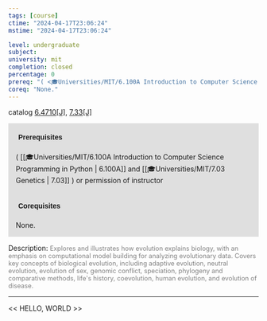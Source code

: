 ```yaml
---
tags: [course]
ctime: "2024-04-17T23:06:24"
mstime: "2024-04-17T23:06:24"

level: undergraduate
subject: 
university: mit
completion: closed
percentage: 0
prereq: "( <🎓Universities/MIT/6.100A Introduction to Computer Science Programming in Python> and <🎓Universities/MIT/7.03 Genetics> ) or permission of instructor"
coreq: "None."
---
```


catalog [6.4710[J]](http://student.mit.edu/catalog/m6d.html#6.4710), [7.33[J]](http://student.mit.edu/catalog/m7a.html#7.33)

<span style="display: block; padding: 15px; background-color: rgb(100, 100, 100, 0.2);"><font id="m_prereq3423_0" style="display: block; font-family: Arial, sans-serif; font-weight: bold; padding: 5px">Prerequisites</font><br><span id="prereq3423_0">( [[🎓Universities/MIT/6.100A Introduction to Computer Science Programming in Python | 6.100A]] and [[🎓Universities/MIT/7.03 Genetics | 7.03]] ) or permission of instructor</span></span>
<span style="display: block; padding: 15px; background-color: rgb(100, 100, 100, 0.2);"><font id="m_coreq3423_0" style="display: block; font-family: Arial, sans-serif; font-weight: bold; padding: 5px">Corequisites</font><br><span id="coreq3423_0">None.</span></span>

<font style="">Description:</font>
<font style="color: grey; font-size: 0.8rem;">Explores and illustrates how evolution explains biology, with an emphasis on computational model building for analyzing evolutionary data. Covers key concepts of biological evolution, including adaptive evolution, neutral evolution, evolution of sex, genomic conflict, speciation, phylogeny and comparative methods, life's history, coevolution, human evolution, and evolution of disease.</font>



---

<< HELLO, WORLD >>
